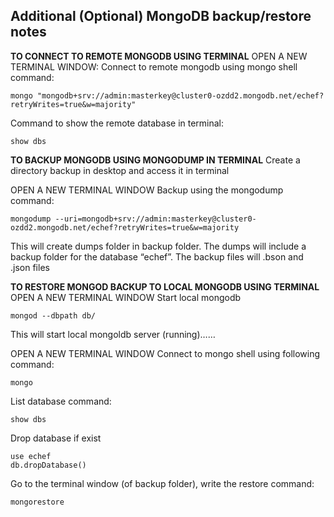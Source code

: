 

## Additional (Optional) MongoDB backup/restore notes


**TO CONNECT TO REMOTE MONGODB USING TERMINAL**
OPEN A NEW TERMINAL WINDOW:
Connect to remote mongodb using mongo shell command:

```
mongo "mongodb+srv://admin:masterkey@cluster0-ozdd2.mongodb.net/echef?retryWrites=true&w=majority"
```

Command to show the remote database in terminal:

```
show dbs
```

**TO BACKUP MONGODB USING MONGODUMP IN TERMINAL**
Create a directory backup in desktop and access it in terminal 

OPEN A NEW TERMINAL WINDOW
Backup using the mongodump command:

```
mongodump --uri=mongodb+srv://admin:masterkey@cluster0-ozdd2.mongodb.net/echef?retryWrites=true&w=majority
```

This will create dumps folder in backup folder. The dumps will include a backup folder for the database “echef”. The backup files will .bson and .json files

**TO RESTORE MONGOD BACKUP TO LOCAL MONGODB USING TERMINAL**
OPEN A NEW TERMINAL WINDOW
Start local mongodb 

```
mongod --dbpath db/
```
This will start local mongoldb server (running)……

OPEN A NEW TERMINAL WINDOW
Connect to mongo shell using following command:

```
mongo
```

List database command:

```
show dbs
```

Drop database if exist

```
use echef
db.dropDatabase()
```

Go to the terminal window (of backup folder), write the restore command:

```
mongorestore
```